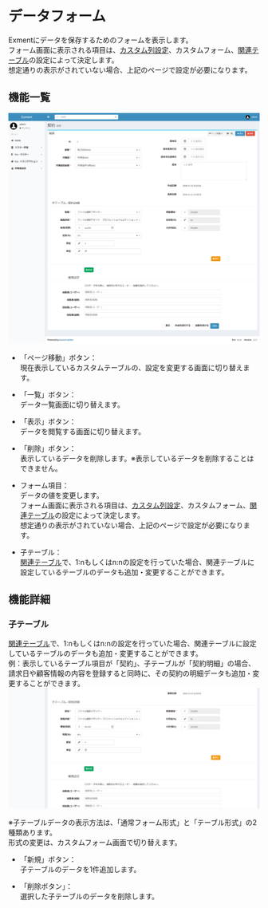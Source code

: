# データフォーム
Exmentにデータを保存するためのフォームを表示します。  
フォーム画面に表示される項目は、[カスタム列設定](/ja/column.md)、カスタムフォーム、[関連テーブル](/ja/relation.md)の設定によって決定します。  
想定通りの表示がされていない場合、上記のページで設定が必要になります。  

## 機能一覧
![データ画面](img/data/data_form1.png)  

- 「ページ移動」ボタン：  
現在表示しているカスタムテーブルの、設定を変更する画面に切り替えます。

- 「一覧」ボタン：  
データ一覧画面に切り替えます。

- 「表示」ボタン：  
データを閲覧する画面に切り替えます。

- 「削除」ボタン：  
表示しているデータを削除します。※表示しているデータを削除することはできません。

- フォーム項目：  
データの値を変更します。  
フォーム画面に表示される項目は、[カスタム列設定](/ja/column.md)、カスタムフォーム、[関連テーブル](/ja/relation.md)の設定によって決定します。  
想定通りの表示がされていない場合、上記のページで設定が必要になります。  

- 子テーブル：  
[関連テーブル](/ja/relation.md)で、1:nもしくはn:nの設定を行っていた場合、関連テーブルに設定しているテーブルのデータも追加・変更することができます。


## 機能詳細  

### 子テーブル
[関連テーブル](/ja/relation.md)で、1:nもしくはn:nの設定を行っていた場合、関連テーブルに設定しているテーブルのデータも追加・変更することができます。  
例：表示しているテーブル項目が「契約」、子テーブルが「契約明細」の場合、請求日や顧客情報の内容を登録すると同時に、その契約の明細データも追加・変更することができます。  
![子テーブル画面](img/data/data_form2.png)  
  
※子テーブルデータの表示方法は、「通常フォーム形式」と「テーブル形式」の2種類あります。  
形式の変更は、カスタムフォーム画面で切り替えます。  
  
- 「新規」ボタン：  
子テーブルのデータを1件追加します。  
  
- 「削除ボタン」：  
選択した子テーブルのデータを削除します。  
